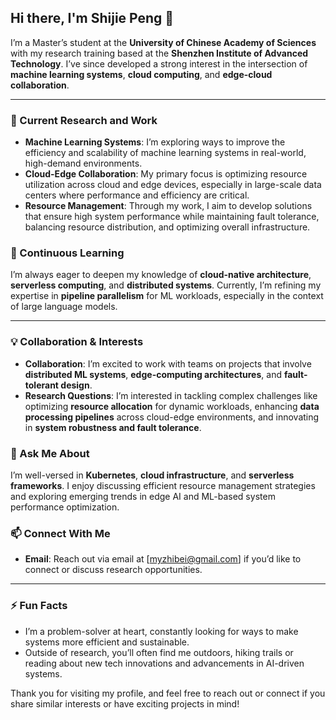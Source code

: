 ## Hi there, I'm Shijie Peng 👋

I’m a Master’s student at the **University of Chinese Academy of Sciences** with my research training based at the **Shenzhen Institute of Advanced Technology**. I’ve since developed a strong interest in the intersection of **machine learning systems**, **cloud computing**, and **edge-cloud collaboration**. 

---

### 🚀 Current Research and Work
- **Machine Learning Systems**: I’m exploring ways to improve the efficiency and scalability of machine learning systems in real-world, high-demand environments.
- **Cloud-Edge Collaboration**: My primary focus is optimizing resource utilization across cloud and edge devices, especially in large-scale data centers where performance and efficiency are critical.
- **Resource Management**: Through my work, I aim to develop solutions that ensure high system performance while maintaining fault tolerance, balancing resource distribution, and optimizing overall infrastructure.

### 🌱 Continuous Learning
I’m always eager to deepen my knowledge of **cloud-native architecture**, **serverless computing**, and **distributed systems**. Currently, I’m refining my expertise in **pipeline parallelism** for ML workloads, especially in the context of large language models.

---

### 💡 Collaboration & Interests
- **Collaboration**: I’m excited to work with teams on projects that involve **distributed ML systems**, **edge-computing architectures**, and **fault-tolerant design**. 
- **Research Questions**: I’m interested in tackling complex challenges like optimizing **resource allocation** for dynamic workloads, enhancing **data processing pipelines** across cloud-edge environments, and innovating in **system robustness and fault tolerance**.

### 💬 Ask Me About
I’m well-versed in **Kubernetes**, **cloud infrastructure**, and **serverless frameworks**. I enjoy discussing efficient resource management strategies and exploring emerging trends in edge AI and ML-based system performance optimization.

### 📫 Connect With Me
- **Email**: Reach out via email at [myzhibei@gmail.com] if you’d like to connect or discuss research opportunities.

---

### ⚡ Fun Facts
- I’m a problem-solver at heart, constantly looking for ways to make systems more efficient and sustainable.
- Outside of research, you’ll often find me outdoors, hiking trails or reading about new tech innovations and advancements in AI-driven systems.

Thank you for visiting my profile, and feel free to reach out or connect if you share similar interests or have exciting projects in mind!


<!--
**myzhibei/myzhibei** is a ✨ _special_ ✨ repository because its `README.md` (this file) appears on your GitHub profile.

Here are some ideas to get you started:

- 🔭 I’m currently working on ...
- 🌱 I’m currently learning ...
- 👯 I’m looking to collaborate on ...
- 🤔 I’m looking for help with ...
- 💬 Ask me about ...
- 📫 How to reach me: ...
- 😄 Pronouns: ...
- ⚡ Fun fact: ...
-->
